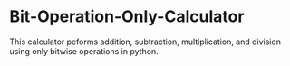 # Bit-Operation-Only-Calculator
This calculator peforms addition, subtraction, multiplication, and division using only bitwise operations in python.
